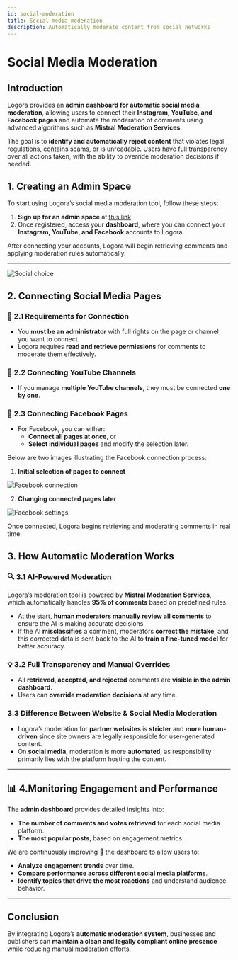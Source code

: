 ```yaml
---
id: social-moderation
title: Social media moderation
description: Automatically moderate content from social networks
---
```


# Social Media Moderation

## Introduction

Logora provides an **admin dashboard for automatic social media moderation**, allowing users to connect their **Instagram, YouTube, and Facebook pages** and automate the moderation of comments using advanced algorithms such as **Mistral Moderation Services**.  

The goal is to **identify and automatically reject content** that violates legal regulations, contains scams, or is unreadable. Users have full transparency over all actions taken, with the ability to override moderation decisions if needed.  

## **1. Creating an Admin Space**  

To start using Logora’s social media moderation tool, follow these steps:  

1. **Sign up for an admin space** at [this link](https://admin.logora.fr/#/signup?appType=socialModeration).  
2. Once registered, access your **dashboard**, where you can connect your **Instagram, YouTube, and Facebook** accounts to Logora.  

After connecting your accounts, Logora will begin retrieving comments and applying moderation rules automatically.  

---

![Social choice](/img/source.png)

## **2. Connecting Social Media Pages**  

### 🔹 **2.1 Requirements for Connection**  
- You **must be an administrator** with full rights on the page or channel you want to connect.  
- Logora requires **read and retrieve permissions** for comments to moderate them effectively.  

### 🔹 **2.2 Connecting YouTube Channels**  
- If you manage **multiple YouTube channels**, they must be connected **one by one**.  

### 🔹 **2.3 Connecting Facebook Pages**  
- For Facebook, you can either:  
  - **Connect all pages at once**, or  
  - **Select individual pages** and modify the selection later.

Below are two images illustrating the Facebook connection process:  

1. **Initial selection of pages to connect**  

![Facebook connection](/img/fbchoosepage.png)

2. **Changing connected pages later**  

![Facebook settings](/img/fbsettings.png)

Once connected, Logora begins retrieving and moderating comments in real time.

## **3. How Automatic Moderation Works**  

###  🔍  **3.1 AI-Powered Moderation**  
Logora’s moderation tool is powered by **Mistral Moderation Services**, which automatically handles **95% of comments** based on predefined rules.  

- At the start, **human moderators manually review all comments** to ensure the AI is making accurate decisions.  
- If the AI **misclassifies** a comment, moderators **correct the mistake**, and this corrected data is sent back to the AI to **train a fine-tuned model** for better accuracy.  

### 💡 **3.2 Full Transparency and Manual Overrides**  
- All **retrieved, accepted, and rejected** comments are **visible in the admin dashboard**.  
- Users can **override moderation decisions** at any time.
  
### **3.3 Difference Between Website & Social Media Moderation**  
- Logora’s moderation for **partner websites** is **stricter** and **more human-driven** since site owners are legally responsible for user-generated content.  
- On **social media**, moderation is more **automated**, as responsibility primarily lies with the platform hosting the content.  

---

## 📊 **4.Monitoring Engagement and Performance**  

The **admin dashboard** provides detailed insights into:  
- **The number of comments and votes retrieved** for each social media platform.  
- **The most popular posts**, based on engagement metrics.  

We are continuously improving 🚀 the dashboard to allow users to:  
- **Analyze engagement trends** over time.  
- **Compare performance across different social media platforms**.  
- **Identify topics that drive the most reactions** and understand audience behavior.  

---

## **Conclusion**  

By integrating Logora’s **automatic moderation system**, businesses and publishers can **maintain a clean and legally compliant online presence** while reducing manual moderation efforts.  
